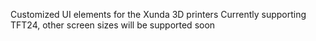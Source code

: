 Customized UI elements for the Xunda 3D printers
Currently supporting TFT24, other screen sizes will be supported soon
